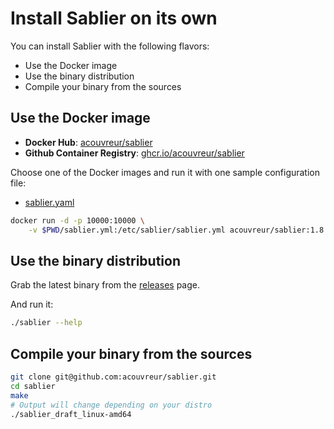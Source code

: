 
# Install Sablier on its own

You can install Sablier with the following flavors:

- Use the Docker image
- Use the binary distribution
- Compile your binary from the sources

## Use the Docker image

- **Docker Hub**: [acouvreur/sablier](https://hub.docker.com/r/acouvreur/sablier)
- **Github Container Registry**: [ghcr.io/acouvreur/sablier](https://github.com/acouvreur/sablier/pkgs/container/sablier)
  
Choose one of the Docker images and run it with one sample configuration file:

- [sablier.yaml](https://raw.githubusercontent.com/acouvreur/sablier/main/sablier.sample.yaml)

```bash
docker run -d -p 10000:10000 \
    -v $PWD/sablier.yml:/etc/sablier/sablier.yml acouvreur/sablier:1.8.0-beta.9
```

## Use the binary distribution

Grab the latest binary from the [releases](https://github.com/acouvreur/sablier/releases) page.

And run it:

```bash
./sablier --help
```

## Compile your binary from the sources

```bash
git clone git@github.com:acouvreur/sablier.git
cd sablier
make
# Output will change depending on your distro
./sablier_draft_linux-amd64
```